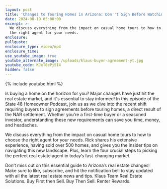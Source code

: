 ```yaml
---
layout: post
title: 'Changes to Touring Homes in Arizona: Don''t Sign Before Watching This!!'
date: 2024-08-19 05:00:00
excerpt: >-
  We discuss everything from the impact on casual home tours to how to choose
  the right agent for your needs. 
enclosure:
pullquote:
enclosure_type: video/mp4
enclosure_time:
use_youtube_image: true
youtube_alternate_image: /uploads/klaus-buyer-agreement-yt.jpg
youtube_code: KJxT8ePj5I4
hidden: false
---
```

{% include youtube.html %}

Is buying a home on the horizon for you? Major changes have just hit the real estate market, and it's essential to stay informed! In this episode of the State 48 Homeowner Podcast, join us as we dive into the recent shift requiring buyers to sign agreements before touring homes, a direct result of the NAR settlement. Whether you're a first-time buyer or a seasoned investor, understanding these new requirements can save you time, money, and headaches.

We discuss everything from the impact on casual home tours to how to choose the right agent for your needs. Rick shares his extensive experience, having sold over 500 homes, and gives you the insider tips on navigating this new landscape. Plus, learn the four crucial steps to picking the perfect real estate agent in today’s fast-changing market.

Don’t miss out on this essential guide to Arizona’s real estate changes! Make sure to like, subscribe, and hit the notification bell to stay updated with all the latest real estate news and tips. Klaus Team Real Estate Solutions. Buy First then Sell. Buy Then Sell. Renter Rewards.